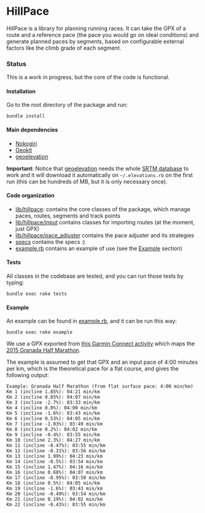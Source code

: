 # HillPace

HillPace is a library for planning running races. It can take the GPX of a route and a reference pace (the pace you would go on ideal conditions) and generate planned paces by segments, based on configurable external factors like the climb grade of each segment.

### Status

This is a work in progress, but the core of the code is functional.

#### Installation

Go to the root directory of the package and run:
```
bundle install
```

#### Main dependencies

* [Nokogiri](http://www.nokogiri.org/)
* [Geokit](https://github.com/geokit/geokit)
* [geoelevation](https://github.com/tkrajina/geoelevations)

**Important**: Notice that [geoelevation](https://github.com/tkrajina/geoelevations) needs the whole [SRTM database](https://en.wikipedia.org/wiki/Shuttle_Radar_Topography_Mission) to work and it will download it automatically on `~/.elevations.rb` on the first run (this can be hundreds of MB, but it is only necessary once).

#### Code organization

* [lib/hillpace](lib/hillpace): contains the core classes of the package, which manage paces, routes, segments and track points
* [lib/hillpace/input](lib/hillpace/input) contains classes for importing routes (at the moment, just GPX)
* [lib/hillpace/pace_adjuster](lib/hillpace/pace_adjuster) contains the pace adjuster and its strategies
* [specs](specs) contains the specs :)
* [example.rb](example.rb) contains an example of use (see the [Example](README.md####example) section)

#### Tests

All classes in the codebase are tested, and you can run those tests by typing:
```
bundle exec rake tests
```

#### Example

An example can be found in [example.rb](example.rb), and it can be run this way:
```
bundle exec rake example
```

We use a GPX exported from [this Garmin Connect activity](https://connect.garmin.com/modern/activity/770166012) which maps the [2015 Granada Half Marathon](http://www.granada.es/inet/MediaMaraton.nsf/xnotweb/3F5884FDDFD1A9EDC1257E43004048B9?open).

The example is assumed to get that GPX and an input pace of 4:00 minutes per km, which is the theoretical pace for a flat course, and gives the following output:

```
Example: Granada Half Marathon (from flat surface pace: 4:00 min/km)
Km 1 (incline 1.85%): 04:21 min/km
Km 2 (incline 0.65%): 04:07 min/km
Km 3 (incline -2.7%): 03:33 min/km
Km 4 (incline 0.0%): 04:00 min/km
Km 5 (incline -1.6%): 03:43 min/km
Km 6 (incline 0.53%): 04:05 min/km
Km 7 (incline -1.03%): 03:49 min/km
Km 8 (incline 0.2%): 04:02 min/km
Km 9 (incline -0.4%): 03:55 min/km
Km 10 (incline 2.3%): 04:27 min/km
Km 11 (incline -0.47%): 03:55 min/km
Km 12 (incline -0.31%): 03:56 min/km
Km 13 (incline 1.99%): 04:23 min/km
Km 14 (incline -0.5%): 03:54 min/km
Km 15 (incline 1.47%): 04:16 min/km
Km 16 (incline 0.68%): 04:07 min/km
Km 17 (incline -0.95%): 03:50 min/km
Km 18 (incline 0.5%): 04:05 min/km
Km 19 (incline -1.6%): 03:43 min/km
Km 20 (incline -0.49%): 03:54 min/km
Km 21 (incline 0.19%): 04:02 min/km
Km 22 (incline -0.43%): 03:55 min/km
```
